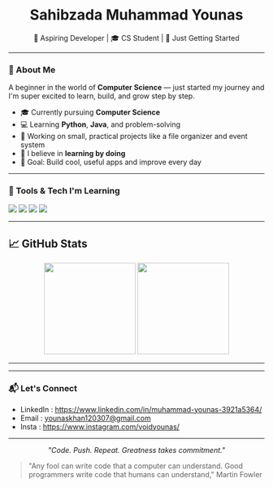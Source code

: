 <h1 align="center"> Sahibzada Muhammad Younas </h1>
<p align="center">
  🚀 Aspiring Developer | 🎓 CS Student | 🌱 Just Getting Started
</p>

---

### 🌟 About Me

  A beginner in the world of **Computer Science** — just started my journey and I'm super excited to learn, build, and grow step by step.

- 🎓 Currently pursuing **Computer Science**
- 💻 Learning **Python**, **Java**, and problem-solving
- 📁 Working on small, practical projects like a file organizer and event system
- 🌱 I believe in **learning by doing**
- 🎯 Goal: Build cool, useful apps and improve every day

---

### 🧰 Tools & Tech I'm Learning

<p>
  <img src="https://img.shields.io/badge/Python-3670A0?style=for-the-badge&logo=python&logoColor=white"/>
  <img src="https://img.shields.io/badge/Java-ED8B00?style=for-the-badge&logo=java&logoColor=white"/>
  <img src="https://img.shields.io/badge/Git-F05032?style=for-the-badge&logo=git&logoColor=white"/>
  <img src="https://img.shields.io/badge/VS%20Code-007ACC?style=for-the-badge&logo=visual-studio-code&logoColor=white"/>
</p>

---


## 📈 GitHub Stats
<p align="center">
  <img src="https://github-readme-stats.vercel.app/api?username=voidyounas&show_icons=true&theme=tokyonight" height="180"/>
  <img src="https://github-readme-stats.vercel.app/api/top-langs/?username=voidyounas&layout=compact&theme=tokyonight" height="180"/>
</p>

---

---

### 📬 Let's Connect

- LinkedIn : https://www.linkedin.com/in/muhammad-younas-3921a5364/
- Email : younaskhan120307@gmail.com
- Insta : https://www.instagram.com/voidyounas/
---

<p align="center">
  <i>"Code. Push. Repeat. Greatness takes commitment."</i><br>
</p>

> "Any fool can write code that a computer can understand. Good programmers write code that humans can understand,"  Martin Fowler 


